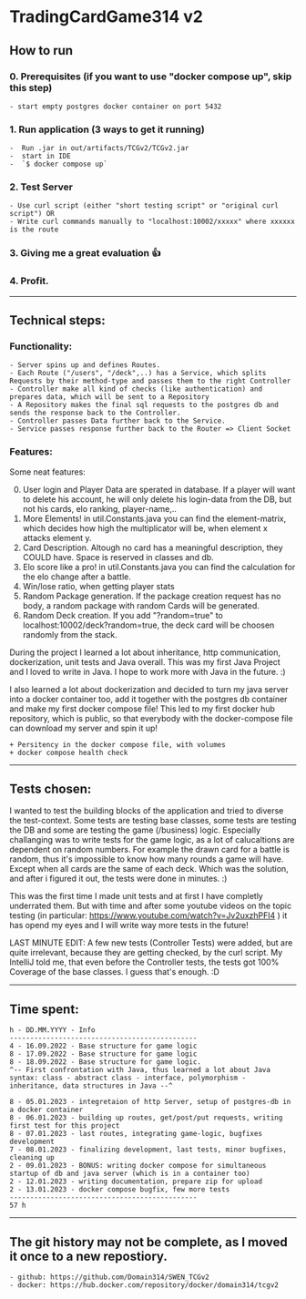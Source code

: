 # TradingCardGame314 v2

## How to run

### 0. Prerequisites (if you want to use "docker compose up", skip this step)
    - start empty postgres docker container on port 5432

### 1. Run application (3 ways to get it running)
    -  Run .jar in out/artifacts/TCGv2/TCGv2.jar
    -  start in IDE
    -  `$ docker compose up`

### 2. Test Server
    - Use curl script (either "short testing script" or "original curl script") OR
    - Write curl commands manually to "localhost:10002/xxxxx" where xxxxxx is the route

### 3. Giving me a great evaluation :+1:

### 4. Profit.

----------------------------------------------


## Technical steps:

### Functionality:

    - Server spins up and defines Routes.
    - Each Route ("/users", "/deck",..) has a Service, which splits Requests by their method-type and passes them to the right Controller
    - Controller make all kind of checks (like authentication) and prepares data, which will be sent to a Repository
    - A Repository makes the final sql requests to the postgres db and sends the response back to the Controller.
    - Controller passes Data further back to the Service.
    - Service passes response further back to the Router => Client Socket


### Features:

Some neat features:

0. User login and Player Data are sperated in database. If a player will want to delete his account, he will only delete his login-data from the DB, but not his cards, elo ranking, player-name,..
1. More Elements! in util.Constants.java you can find the element-matrix, which decides how high the multiplicator will be, when element x attacks element y.
2. Card Description. Altough no card has a meaningful description, they COULD have. Space is reserved in classes and db.
3. Elo score like a pro! in util.Constants.java you can find the calculation for the elo change after a battle.
4. Win/lose ratio, when getting player stats
5. Random Package generation. If the package creation request has no body, a random package with random Cards will be generated.
6. Random Deck creation. If you add "?random=true" to localhost:10002/deck?random=true, the deck card will be choosen randomly from the stack.

During the project I learned a lot about inheritance, http communication, dockerization, unit tests and Java overall. This was my first Java Project and I loved to write in Java.
I hope to work more with Java in the future. :)

I also learned a lot about dockerization and decided to turn my java server into a docker container too, add it together with the postgres db container and make my first docker compose file!
This led to my first docker hub repository, which is public, so that everybody with the docker-compose file can download my server and spin it up!

    + Persitency in the docker compose file, with volumes
    + docker compose health check

----------------------------------------------


## Tests chosen:

I wanted to test the building blocks of the application and tried to diverse the test-context.
Some tests are testing base classes, some tests are testing the DB and some are testing the game (/business) logic.
Especially challanging was to write tests for the game logic, as a lot of calucaltions are dependent on random numbers. For example the drawn card for a battle is random, thus it's impossible to know how many rounds a game will have. Except when all cards are the same of each deck. Which was the solution, and after i figured it out, the tests were done in minutes. :)

This was the first time I made unit tests and at first I have completly underrated them. But with time and after some youtube videos on the topic testing (in particular: https://www.youtube.com/watch?v=Jv2uxzhPFl4 ) it has opend my eyes and I will write way more tests in the future!

LAST MINUTE EDIT: A few new tests (Controller Tests) were added, but are quite irrelevant, because they are getting checked, by the curl script. My IntelliJ told me, that even before the Controller tests, the tests got 100% Coverage of the base classes. I guess that's enough. :D

----------------------------------------------


## Time spent:

```
h - DD.MM.YYYY - Info
----------------------------------------------
4 - 16.09.2022 - Base structure for game logic
8 - 17.09.2022 - Base structure for game logic
8 - 18.09.2022 - Base structure for game logic.
^-- First confrontation with Java, thus learned a lot about Java syntax: class - abstract class - interface, polymorphism - inheritance, data structures in Java --^

8 - 05.01.2023 - integretaion of http Server, setup of postgres-db in a docker container
8 - 06.01.2023 - building up routes, get/post/put requests, writing first test for this project
8 - 07.01.2023 - last routes, integrating game-logic, bugfixes development
7 - 08.01.2023 - finalizing development, last tests, minor bugfixes, cleaning up
2 - 09.01.2023 - BONUS: writing docker compose for simultaneous startup of db and java server (which is in a container too)
2 - 12.01.2023 - writing documentation, prepare zip for upload
2 - 13.01.2023 - docker compose bugfix, few more tests
----------------------------------------------
57 h
```
----------------------------------------------


## The git history may not be complete, as I moved it once to a new repostiory.

    - github: https://github.com/Domain314/SWEN_TCGv2
    - docker: https://hub.docker.com/repository/docker/domain314/tcgv2


